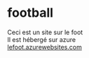 
# football
Ceci est un site sur le foot <br>
Il est hébergé sur azure<br>
[lefoot.azurewebsites.com](https://lefoot.azurewebsites.net/)
